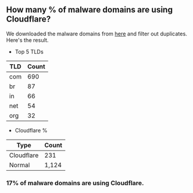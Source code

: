 ## How many % of malware domains are using Cloudflare?


We downloaded the malware domains from [here](https://urlhaus.abuse.ch) and filter out duplicates.
Here's the result.


[//]: # (start replacement)


- Top 5 TLDs

| TLD | Count |
| --- | --- |
| com | 690 |
| br | 87 |
| in | 66 |
| net | 54 |
| org | 32 |


- Cloudflare %

| Type | Count |
| --- | --- |
| Cloudflare | 231 |
| Normal | 1,124 |


### 17% of malware domains are using Cloudflare.
